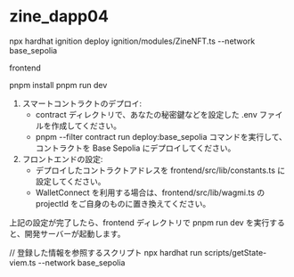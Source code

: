 # zine_dapp04



npx hardhat ignition deploy ignition/modules/ZineNFT.ts --network base_sepolia



frontend

pnpm install
pnpm run dev


   1. スマートコントラクトのデプロイ:
       * contract ディレクトリで、あなたの秘密鍵などを設定した .env ファイルを作成してください。
       * pnpm --filter contract run deploy:base_sepolia コマンドを実行して、コントラクトを Base Sepolia にデプロイしてください。
   2. フロントエンドの設定:
       * デプロイしたコントラクトアドレスを frontend/src/lib/constants.ts に設定してください。
       * WalletConnect を利用する場合は、frontend/src/lib/wagmi.ts の projectId をご自身のものに置き換えてください。

  上記の設定が完了したら、frontend ディレクトリで pnpm run dev を実行すると、開発サーバーが起動します。


// 登録した情報を参照するスクリプト
npx hardhat run scripts/getState-viem.ts --network base_sepolia

